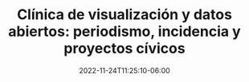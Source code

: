 ---
title: "Clínica de visualización y datos abiertos: periodismo, incidencia y proyectos cívicos"
date: 2022-11-24T11:25:10-06:00
designation : "Colectivos y comunidades que buscan comenzar proyectos de datos cívicos"
image: /images/speakers/speaker.jpg
speaker: Rich Alanís
enterprise: 
draft: false
---